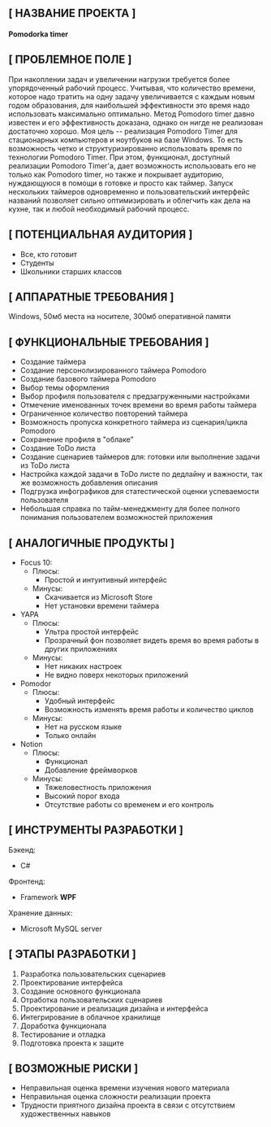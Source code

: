 ## [ НАЗВАНИЕ ПРОЕКТА ]
#### Pomodorka timer 
## [ ПРОБЛЕМНОЕ ПОЛЕ ]
При накоплении задач и увеличении нагрузки требуется более упорядоченный рабочий процесс. Учитывая, что количество времени, которое надо тратить на одну задачу увеличивается с каждым новым годом образования, для наибольшей эффективности это время надо использовать максимально оптимально. Метод Pomodoro timer давно известен и его эффективность доказана, однако он нигде не реализован достаточно хорошо. Моя цель -- реализация Pomodoro Timer для стационарных компьютеров и ноутбуков на базе Windows. То есть возможность четко и структуризированно использовать время по технологии Pomodoro Timer. При этом, функционал, доступный реализации Pomodoro Timer'a,  дает возможность использовать его не только как Pomodoro timer, но также и покрывает аудиторию, нуждающуюся в помощи в готовке и просто как таймер. Запуск нескольких таймеров одновременно и пользовательский интерфейс названий позволяет сильно оптимизировать и облегчить как дела на кухне, так и любой необходимый рабочий процесс. 
## [ ПОТЕНЦИАЛЬНАЯ АУДИТОРИЯ ]

- Все, кто готовит
- Студенты
- Школьники старших классов

## [ АППАРАТНЫЕ ТРЕБОВАНИЯ ]

Windows, 50мб места на носителе, 300мб оперативной памяти

## [ ФУНКЦИОНАЛЬНЫЕ ТРЕБОВАНИЯ ]

 -	Создание таймера
 -	Создание персонолизированного таймера Pomodoro
 -	Создание базового таймера Pomodoro
 -	Выбор темы оформления
 -	Выбор профиля пользователя с предзагруженными настройками
 -	Отмечение именованных точек времени во время работы таймера
 -	Ограниченное количество повторений таймера
 -	Возможность пропуска конкретного таймера из сценария/цикла Pomodoro
 - Сохранение профиля в "облаке"
 - Создание ToDo листа
 - Создание сценариев таймеров для: готовки или выполнение задачи из ToDo листа
 - Настройка каждой задачи в ToDo листе по дедлайну и важности, так же возможность добавления описания
 - Подгрузка инфографиков для статестической оценки успеваемости пользователя
 - Небольшая справка по тайм-менеджменту для более полного понимания пользователем возможностей приложения

## [ АНАЛОГИЧНЫЕ ПРОДУКТЫ ]
- Focus 10:
    - Плюсы:
        - Простой и интуитивный интерфейс
    - Минусы:
        - Скачивается из Microsoft Store
        - Нет установки времени таймера
 - YAPA
    - Плюсы:
        - Ультра простой интерфейс
        - Прозрачный фон позволяет видеть время во время работы в других приложениях
    - Минусы:
        - Нет никаких настроек
        - Не видно поверх некоторых приложений
 - Pomodor
    - Плюсы:
        - Удобный интерфейс
        - Возможность изменять время работы и количество циклов
    - Минусы:
        - Нет на русском языке
        - Только онлайн
 - Notion
   - Плюсы:
     - Функционал
     - Добавление фреймворков
   - Минусы:
     - Тяжеловестность приложения
     - Высокий порог входа
     - Отсутствие работы со временем и его контроль
       
## [ ИНСТРУМЕНТЫ РАЗРАБОТКИ ]

Бэкенд:
 *   C#

Фронтенд:
 *   Framework **WPF**

Хранение данных:
 * Microsoft MySQL server

## [ ЭТАПЫ РАЗРАБОТКИ ]

  1.	Разработка пользовательских сценариев
  2.	Проектирование интерфейса
  3.	Создание основного функционала
  4.	Отработка пользовательских сценариев
  5.	Проектирование и реализация дизайна и интерфейса
  6.	Интегрирование в облачное хранилище
  7.	Доработка функционала
  8.	Тестирование и отладка
  9.	Подготовка проекта к защите

## [ ВОЗМОЖНЫЕ РИСКИ ]

-	Неправильная оценка времени изучения нового материала
-	Неправильная оценка сложности реализации проекта
-	Трудности приятного дизайна проекта в связи с отсутствием художественных навыков
  
